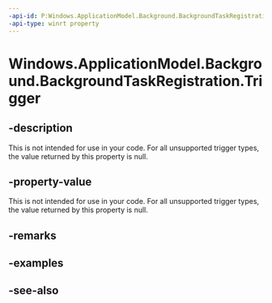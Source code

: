 ----api-id: P:Windows.ApplicationModel.Background.BackgroundTaskRegistration.Trigger
-api-type: winrt property
---<!-- Property syntaxpublic Windows.ApplicationModel.Background.IBackgroundTrigger Trigger { get; }--># Windows.ApplicationModel.Background.BackgroundTaskRegistration.Trigger## -descriptionThis is not intended for use in your code. For all unsupported trigger types, the value returned by this property is null.## -property-valueThis is not intended for use in your code. For all unsupported trigger types, the value returned by this property is null.## -remarks## -examples## -see-also